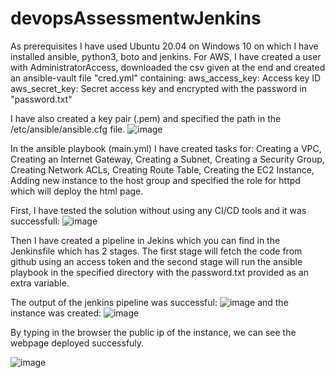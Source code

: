 # devopsAssessmentwJenkins

As prerequisites I have used Ubuntu 20.04 on Windows 10 on which I have installed ansible, python3, boto and jenkins.
For AWS, I have created a user with AdministratorAccess, downloaded the csv given at the end and created an ansible-vault file "cred.yml" containing:
aws_access_key: Access key ID
aws_secret_key: Secret access key
and encrypted with the password in "password.txt"

I have also created a key pair (.pem) and specified the path in the /etc/ansible/ansible.cfg file. 
![image](https://user-images.githubusercontent.com/49509610/161987613-993bc282-6465-4972-abe5-b0ae6671b5fd.png)

In the ansible playbook (main.yml) I have created tasks for: Creating a VPC, Creating an Internet Gateway, Creating a Subnet, Creating a Security Group, Creating Network ACLs, Creating Route Table, Creating the EC2 Instance, Adding new instance to the host group and specified the role for httpd which will deploy the html page.

First, I have tested the solution without using any CI/CD tools and it was successfull:
![image](https://user-images.githubusercontent.com/49509610/161988517-2c8cd4ad-73c7-4e31-8d1d-f90896ce8233.png)

Then I have created a pipeline in Jekins which you can find in the Jenkinsfile which has 2 stages. The first stage will fetch the code from github using an access token and the second stage will run the ansible playbook in the specified directory with the password.txt provided as an extra variable.

The output of the jenkins pipeline was successful:
![image](https://user-images.githubusercontent.com/49509610/161989647-13069e0b-56e6-497f-99c7-2d1c7175cac5.png)
and the instance was created:
![image](https://user-images.githubusercontent.com/49509610/161989773-dedf4e14-44a7-49e1-bb9b-b8af30068e4b.png)

By typing in the browser the public ip of the instance, we can see the webpage deployed successfuly.

![image](https://user-images.githubusercontent.com/49509610/161989934-a69b80e9-4b3f-48d5-949f-7d5510cd44d7.png)
